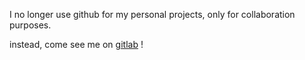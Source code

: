 I no longer use github for my personal projects, only for collaboration purposes.

instead, come see me on <a href="https://gitlab.com/SomeBoringNerd">gitlab</a> !
